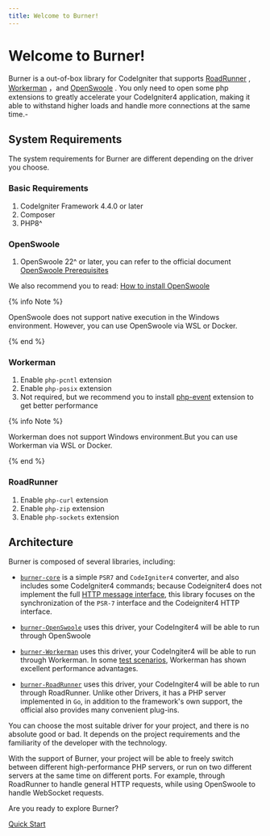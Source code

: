 ```yaml
---
title: Welcome to Burner!
---
```


# Welcome to Burner!

Burner is a out-of-box library for CodeIgniter that supports [RoadRunner](https://roadrunner.dev/) , [Workerman](https://github.com/walkor/workerman) ，and [OpenSwoole](https://openswoole.com/) . You only need to open some php extensions to greatly accelerate your CodeIgniter4 application, making it able to withstand higher loads and handle more connections at the same time.-

## System Requirements

The system requirements for Burner are different depending on the driver you choose.

### Basic Requirements

1. CodeIgniter Framework 4.4.0 or later
2. Composer
3. PHP8^

### OpenSwoole

1. OpenSwoole 22^ or later, you can refer to the official document [OpenSwoole Prerequisites](https://openswoole.com/docs/get-started/prerequisites)

We also recommend you to read: [How to install OpenSwoole](https://openswoole.com/docs/get-started/installation)

{% info Note %}

OpenSwoole does not support native execution in the Windows environment. However, you can use OpenSwoole via WSL or Docker.

{% end %}

### Workerman

1. Enable `php-pcntl` extension
2. Enable `php-posix` extension
3. Not required, but we recommend you to install [php-event](https://www.php.net/manual/en/book.event.php) extension to get better performance

{% info Note %}

Workerman does not support Windows environment.But you can use Workerman via WSL or Docker.

{% end %}

### RoadRunner

1. Enable `php-curl` extension
6. Enable `php-zip` extension
5. Enable `php-sockets` extension

## Architecture

Burner is composed of several libraries, including:

* [`burner-core`](https://github.com/monkenWu/CodeIgniter4-Burner) is a simple `PSR7` and `CodeIgniter4` converter, and also includes some CodeIgniter4 commands; because Codeigniter4 does not implement the full [HTTP message interface](https://www.php-fig.org/psr/psr-7/), this library focuses on the synchronization of the `PSR-7` interface and the Codeigniter4 HTTP interface.

* [`burner-OpenSwoole`](https://github.com/monkenWu/CodeIgniter4-Burner-OpenSwoole) uses this driver, your CodeIngiter4 will be able to run through OpenSwoole

* [`burner-Workerman`](https://github.com/monkenWu/CodeIgniter4-Burner-Workerman) uses this driver, your CodeIngiter4 will be able to run through Workerman. In some [test scenarios](https://www.techempower.com/benchmarks/#section=data-r21&hw=ph&test=query&l=zik073-sf&a=2), Workerman has shown excellent performance advantages.

* [`burner-RoadRunner`](https://github.com/monkenWu/CodeIgniter4-Burner-RoadRunner) uses this driver, your CodeIngiter4 will be able to run through RoadRunner. Unlike other Drivers, it has a PHP server implemented in `Go`, in addition to the framework's own support, the official also provides many convenient plug-ins.

You can choose the most suitable driver for your project, and there is no absolute good or bad. It depends on the project requirements and the familiarity of the developer with the technology.

With the support of Burner, your project will be able to freely switch between different high-performance PHP servers, or run on two different servers at the same time on different ports. For example, through RoadRunner to handle general HTTP requests, while using OpenSwoole to handle WebSocket requests.

Are you ready to explore Burner?

[Quick Start](/general/quickstart)

